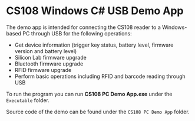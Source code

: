 # CS108 Windows C# USB Demo App

The demo app is intended for connecting the CS108 reader to a Windows-based PC through USB for the following operations:

- Get device information (trigger key status, battery level, firmware version and battery level)
- Silicon Lab firmware upgrade
- Bluetooth firmware upgrade
- RFID firmware upgrade
- Perform basic operations including RFID and barcode reading through USB

To run the program you can run **CS108 PC Demo App.exe** under the ```Executable``` folder.

Source code of the demo can be found under the ```CS108 PC Demo App``` folder.



